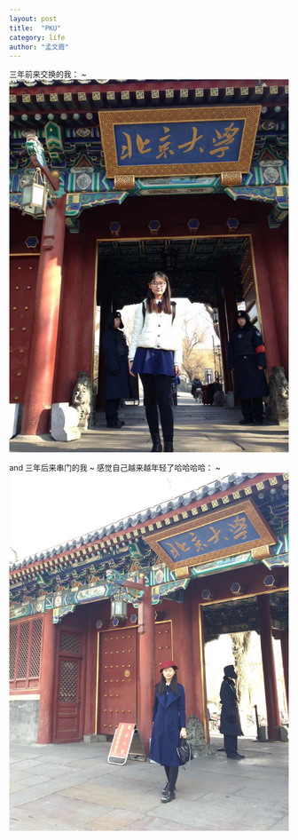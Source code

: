 ```yaml
---
layout: post
title:  "PKU"
category: life
author: "孟文霞"
---
```

三年前来交换的我： ~    
![pku1](/images/life/2017-3-20/pku1.JPG)   

and 三年后来串门的我 ~ 感觉自己越来越年轻了哈哈哈哈： ~   
![pku2](/images/life/2017-3-20/pku2.JPG) 